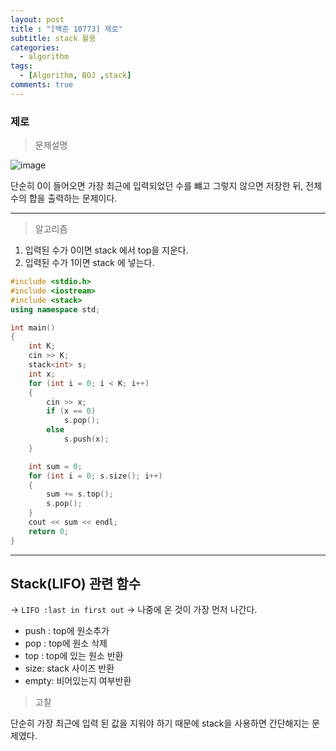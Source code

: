 ```yaml
---
layout: post
title : "[백준 10773] 제로"
subtitle: stack 활용
categories:
  - algorithm
tags:
  - [Algorithm, BOJ ,stack]
comments: true
---
```


### 제로

> 문제설명 

![image](https://user-images.githubusercontent.com/55472510/111074364-ed82f980-8525-11eb-8a5f-7ab5af104a10.png)

단순히 0이 들어오면 가장 최근에 입력되었던 수를 뺴고 그렇지 않으면 저장한 뒤, 전체 수의 합을 출력하는 문제이다. 
***
> 알고리즘 
1. 입력된 수가 0이면 stack 에서 top을 지운다.
2. 입력된 수가 1이면 stack 에 넣는다. 

```cpp
#include <stdio.h>
#include <iostream>
#include <stack>
using namespace std;

int main()
{
	int K; 
	cin >> K;
	stack<int> s;
	int x;
	for (int i = 0; i < K; i++)
	{
		cin >> x;
		if (x == 0)
			s.pop();
		else
			s.push(x);
	}

	int sum = 0;
	for (int i = 0; s.size(); i++)
	{
		sum += s.top();
		s.pop();
	}
	cout << sum << endl;
	return 0;
}
```
***

## Stack(LIFO) 관련 함수 
-> `LIFO :last in first out` -> 나중에 온 것이 가장 먼저 나간다. 
- push : top에 원소추가
- pop : top에 원소 삭제 
- top : top에 있는 원소 반환
- size: stack 사이즈 반환
- empty: 비어있는지 여부반환


> 고찰 


단순히 가장 최근에 입력 된 값을 지워야 하기 때문에 stack을 사용하면 간단해지는 문제였다. 


